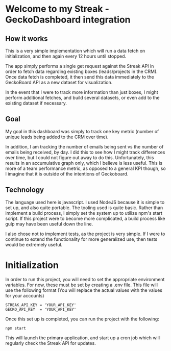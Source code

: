 # Welcome to my Streak - GeckoDashboard integration
## How it works
This is a very simple implementation which will run a data fetch on initialization, and then again every 12 hours until stopped.

The app simply performs a single get request against the Streak API in order to fetch data regarding existing boxes (leads/projects in the CRM). Once data fetch is completed, it then send this data immediately to the GeckoBoard API as a new dataset for visualization.

In the event that I were to track more information than just boxes, I might perform additional fetches, and build several datasets, or even add to the existing dataset if necessary.

## Goal
My goal in this dashboard was simply to track one key metric (number of unique leads being added to the CRM over time). 

In addition, I am tracking the number of emails being sent vs the number of emails being received, by day. I did this to see how I might track differences over time, but I could not figure out away to do this. Unfortunately, this results in an accumulative graph only, which I believe is less useful. This is more of a team performance metric, as opposed to a general KPI though, so I imagine that it is outside of the intentions of Geckoboard.

## Technology
The language used here is javascript. I used NodeJS because it is simple to set up, and also quite portable.
The tooling used is quite basic. Rather than implement a build process, I simply set the system up to utilize npm's start script. If this project were to become more complicated, a build process like gulp may have been useful down the line.

I also chose not to implement tests, as the project is very simple. If I were to continue to extend the functionality for more generalized use, then tests would be extremely useful.


# Initialization
In order to run this project, you will need to set the appropriate environment variables. For now, these must be set by creating a .env file.
This file will use the following format (You will replace the actual values with the values for your accounts)

```env
STREAK_API_KEY = 'YOUR_API_KEY'
GECKO_API_KEY  = 'YOUR_API_KEY'
```

Once this set up is completed, you can run the project with the following:

```bash
npm start
```

This will launch the primary application, and start up a cron job which will regularly check the Streak API for updates.
